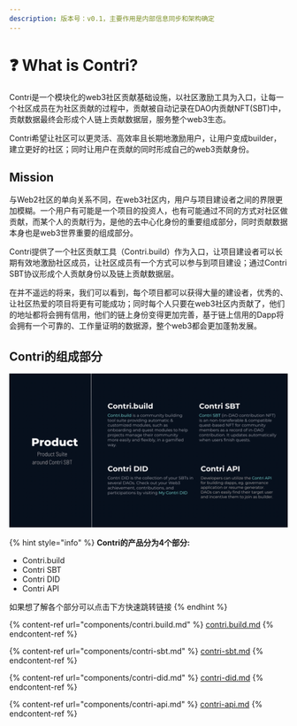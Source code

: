```yaml
---
description: 版本号：v0.1，主要作用是内部信息同步和架构确定
---
```


# ❓ What is Contri?

Contri是一个模块化的web3社区贡献基础设施，以社区激励工具为入口，让每一个社区成员在为社区贡献的过程中，贡献被自动记录在DAO内贡献NFT(SBT)中，贡献数据最终会形成个人链上贡献数据层，服务整个web3生态。

Contri希望让社区可以更灵活、高效率且长期地激励用户，让用户变成builder，建立更好的社区；同时让用户在贡献的同时形成自己的web3贡献身份。

## Mission

与Web2社区的单向关系不同，在web3社区内，用户与项目建设者之间的界限更加模糊。一个用户有可能是一个项目的投资人，也有可能通过不同的方式对社区做贡献，而某个人的贡献行为，是他的去中心化身份的重要组成部分，同时贡献数据本身也是web3世界重要的组成部分。

Contri提供了一个社区贡献工具（Contri.build）作为入口，让项目建设者可以长期有效地激励社区成员，让社区成员有一个方式可以参与到项目建设；通过Contri SBT协议形成个人贡献身份以及链上贡献数据层。

在并不遥远的将来，我们可以看到，每个项目都可以获得大量的建设者，优秀的、让社区热爱的项目将更有可能成功；同时每个人只要在web3社区内贡献了，他们的地址都将会拥有信用，他们的链上身份变得更加完善，基于链上信用的Dapp将会拥有一个可靠的、工作量证明的数据源，整个web3都会更加蓬勃发展。

## Contri的组成部分

![Contri产品构成](<.gitbook/assets/image (47).png>)

{% hint style="info" %}
**Contri的产品分为4个部分:**&#x20;

* Contri.build
* Contri SBT
* Contri DID
* Contri API

如果想了解各个部分可以点击下方快速跳转链接
{% endhint %}

{% content-ref url="components/contri.build.md" %}
[contri.build.md](components/contri.build.md)
{% endcontent-ref %}

{% content-ref url="components/contri-sbt.md" %}
[contri-sbt.md](components/contri-sbt.md)
{% endcontent-ref %}

{% content-ref url="components/contri-did.md" %}
[contri-did.md](components/contri-did.md)
{% endcontent-ref %}

{% content-ref url="components/contri-api.md" %}
[contri-api.md](components/contri-api.md)
{% endcontent-ref %}
